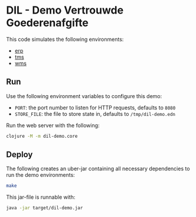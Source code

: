 # DIL - Demo Vertrouwde Goederenafgifte

This code simulates the following environments:

- [erp](http://localhost:8080/erp/)
- [tms](http://localhost:8080/tms/)
- [wms](http://localhost:8080/wms/)

## Run

Use the following environment variables to configure this demo:

- `PORT`: the port number to listen for HTTP requests, defaults to `8080`
- `STORE_FILE`: the file to store state in, defaults to `/tmp/dil-demo.edn`

Run the web server with the following:

```sh
clojure -M -m dil-demo.core
```

## Deploy

The following creates an uber-jar containing all necessary dependencies to run the demo environments:

```sh
make
```

This jar-file is runnable with:

```sh
java -jar target/dil-demo.jar
```
